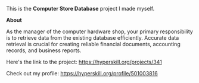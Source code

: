This is the **Computer Store Database** project I made myself.

**About**
<p>As the manager of the computer hardware shop, your primary responsibility is to retrieve data from the existing database efficiently. Accurate data retrieval is crucial for creating reliable financial documents, accounting records, and business reports.</p>

Here's the link to the project: https://hyperskill.org/projects/341

Check out my profile: https://hyperskill.org/profile/501003816
